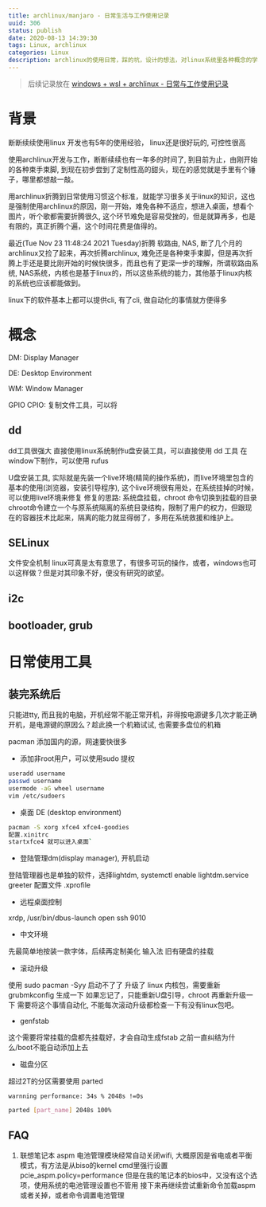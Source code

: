 ```yaml
---
title: archlinux/manjaro - 日常生活与工作使用记录
uuid: 306
status: publish
date: 2020-08-13 14:39:30
tags: Linux, archlinux
categories: Linux
description: archlinux的使用日常，踩的坑，设计的想法，对linux系统里各种概念的学习，都记录于此，以便于后续的整理
---
```


> 后续记录放在 [windows + wsl + archlinux - 日常与工作使用记录]()

# 背景

断断续续使用linux 开发也有5年的使用经验，
linux还是很好玩的, 可控性很高

使用archlinux开发与工作，断断续续也有一年多的时间了, 到目前为止，由刚开始的各种束手束脚, 到现在初步尝到了定制性高的甜头，现在的感觉就是手里有个锤子，哪里都想敲一敲。

用archlinux折腾到日常使用习惯这个标准，就能学习很多关于linux的知识，这也是强制使用archlinux的原因，刚一开始，难免各种不适应，想进入桌面，想看个图片，听个歌都需要折腾很久, 这个环节难免是容易受挫的，但是就算再多，也是有限的，真正折腾个遍，这个时间花费是值得的。

最近(Tue Nov 23 11:48:24 2021 Tuesday)折腾 软路由, NAS, 断了几个月的archlinux又捡了起来，再次折腾archlinux, 难免还是各种束手束脚，但是再次折腾上手还是要比刚开始的时候快很多，而且也有了更深一步的理解，所谓软路由系统, NAS系统，内核也是基于linux的，所以这些系统的能力，其他基于linux内核的系统也应该都能做到。

linux下的软件基本上都可以提供cli, 有了cli, 做自动化的事情就方便得多

# 概念

DM: Display Manager

DE: Desktop Environment

WM: Window Manager

GPIO
CPIO: 复制文件工具，可以将

## dd

dd工具很强大
直接使用linux系统制作u盘安装工具，可以直接使用 dd 工具
在window下制作，可以使用 rufus

U盘安装工具, 实际就是先装一个live环境(精简的操作系统)，而live环境里包含的基本的使用(浏览器，安装引导程序), 
这个live环境很有用处，在系统挂掉的时候，可以使用live环境来修复
修复的思路: 
系统盘挂载，chroot 命令切换到挂载的目录
chroot命令建立一个与原系统隔离的系统目录结构，限制了用户的权力，但跟现在的容器技术比起来，隔离的能力就显得弱了，多用在系统救援和维护上。

## SELinux

文件安全机制
linux可真是太有意思了，有很多可玩的操作，或者，windows也可以这样做？但是对其印象不好，便没有研究的欲望。

## i2c

## bootloader, grub

# 日常使用工具

## 装完系统后
只能进tty, 而且我的电脑，开机经常不能正常开机，非得按电源键多几次才能正确开机，是电源键的原因么？趁此换一个机箱试试, 也需要多盘位的机箱

pacman 添加国内的源，网速要快很多

- 添加非root用户，可以使用sudo 提权

```sh
useradd username
passwd username
usermode -aG wheel username
vim /etc/sudoers
```

- 桌面 DE (desktop environment)

```sh
pacman -S xorg xfce4 xfce4-goodies
配置.xinitrc
startxfce4 就可以进入桌面`
```

- 登陆管理dm(display manager), 开机启动

登陆管理器也是单独的软件，选择lightdm, 
systemctl enable lightdm.service
greeter
配置文件 .xprofile

- 远程桌面控制
	
xrdp, /usr/bin/dbus-launch
open ssh 9010

- 中文环境

先最简单地按装一款字体，后续再定制美化
输入法
旧有硬盘的挂载

- 滚动升级
	
使用 sudo pacman -Syy 启动不了了
升级了 linux 内核包，需要重新 grubmkconfig 生成一下
如果忘记了，只能重新U盘引导，chroot 再重新升级一下
需要将这个事情自动化, 不能每次滚动升级都检查一下有没有linux包吧。

- genfstab

这个需要将常挂载的盘都先挂载好，才会自动生成fstab
之前一直纠结为什么/boot不能自动添加上去

- 磁盘分区
	
超过2T的分区需要使用 parted

`warnning performance: 34s % 2048s !=0s`

```sh
parted [part_name] 2048s 100%
```

## FAQ
1. 联想笔记本
aspm 电池管理模块经常自动关闭wifi, 大概原因是省电或者平衡模式，有方法是从biso的kernel cmd里强行设置
pcie_aspm.policy=performance
但是在我的笔记本的bios中，又没有这个选项，使用系统的电池管理设置也不管用
接下来再继续尝试重新命令加载aspm 或者关掉，或者命令调置电池管理
